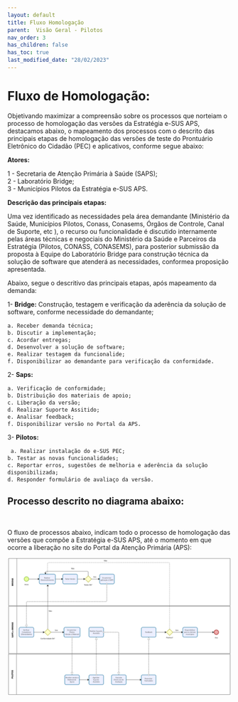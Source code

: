 ```yaml
---
layout: default
title: Fluxo Homologação
parent:  Visão Geral - Pilotos
nav_order: 3
has_children: false
has_toc: true
last_modified_date: "28/02/2023"
---
```


# Fluxo de Homologação:


Objetivando maximizar a compreensão sobre os processos que norteiam o processo de homologação das versões da Estratégia e-SUS APS, destacamos abaixo, o mapeamento dos processos com o descrito das principais etapas de homologação das versões de teste do Prontuário Eletrônico do Cidadão (PEC) e aplicativos, conforme segue abaixo:

**Atores:**

1 - Secretaria de Atenção Primária à Saúde (SAPS); <br>
2 - Laboratório Bridge;<br>
3 - Municípios Pilotos da Estratégia e-SUS APS.

**Descrição das principais etapas:**

Uma vez identificado as necessidades pela área demandante (Ministério da Saúde, Municípios Pilotos, Conass, Conasems, Órgãos de Controle, Canal de Suporte, etc ), o recurso ou funcionalidade é discutido internamente pelas áreas técnicas e negociais do Ministério da Saúde e Parceiros da Estratégia (Pilotos, CONASS, CONASEMS), para posterior submissão da proposta à Equipe do Laboratório Bridge para construção técnica da solução de software que atenderá as necessidades, conformea proposição apresentada.

Abaixo, segue o descritivo das principais etapas, após mapeamento da demanda:

1- **Bridge:** Construção, testagem e verificação da aderência da solução de software, conforme necessidade do demandante; <br>

    a. Receber demanda técnica;
    b. Discutir a implementação;
    c. Acordar entregas;
    d. Desenvolver a solução de software;
    e. Realizar testagem da funcionalide;
    f. Disponibilizar ao demandante para verificação da conformidade.

2- **Saps:** <br>

    a. Verificação de conformidade;
    b. Distribuição dos materiais de apoio;
    c. Liberação da versão;
    d. Realizar Suporte Assitido;
    e. Analisar feedback;
    f. Disponibilizar versão no Portal da APS.

3- **Pilotos:** 

     a. Realizar instalação do e-SUS PEC;
    b. Testar as novas funcionalidades;
    c. Reportar erros, sugestões de melhoria e aderência da solução disponibilizada;
    d. Responder formulário de avaliaço da versão.

## Processo descrito no diagrama abaixo:

<br>

O fluxo de processos abaixo, indicam todo o processo de homologação das versões que compõe a Estratégia e-SUS APS, até o momento em que ocorre a liberação no site do Portal da Atenção Primária (APS):

![fluxo](./media/new_fluxo.PNG)


